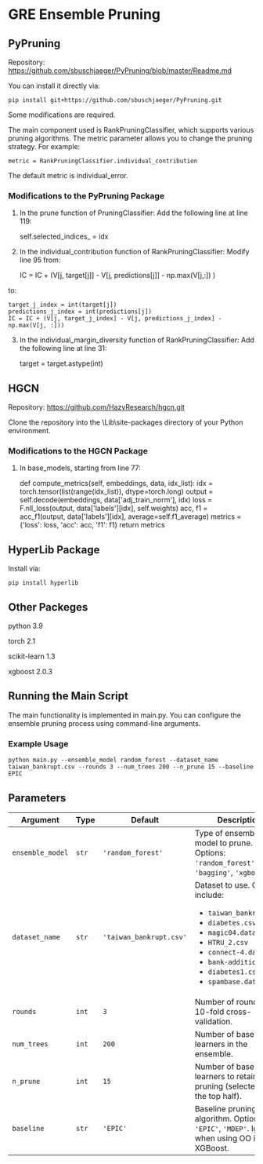 # GRE Ensemble Pruning 

## PyPruning 

Repository:
https://github.com/sbuschjaeger/PyPruning/blob/master/Readme.md

You can install it directly via:

    pip install git+https://github.com/sbuschjaeger/PyPruning.git

Some modifications are required.

The main component used is RankPruningClassifier, which supports various pruning algorithms. The metric parameter allows you to change the pruning strategy. For example:

    metric = RankPruningClassifier.individual_contribution

The default metric is individual_error.

### Modifications to the PyPruning Package

1. In the prune function of PruningClassifier:
Add the following line at line 119:

    self.selected_indices_ = idx

2. In the individual_contribution function of RankPruningClassifier:
Modify line 95 from:

    IC = IC + (V[j, target[j]]  - V[j, predictions[j]] - np.max(V[j,:]) )

to:

    target_j_index = int(target[j])
    predictions_j_index = int(predictions[j])
    IC = IC + (V[j, target_j_index] - V[j, predictions_j_index] - np.max(V[j, :]))

3. In the individual_margin_diversity function of RankPruningClassifier:
Add the following line at line 31:

    target = target.astype(int)

## HGCN

Repository:
https://github.com/HazyResearch/hgcn.git

Clone the repository into the \Lib\site-packages directory of your Python environment.

### Modifications to the HGCN Package

1. In base_models, starting from line 77:


    def compute_metrics(self, embeddings, data, idx_list):
        idx = torch.tensor(list(range(idx_list)), dtype=torch.long)
        output = self.decode(embeddings, data['adj_train_norm'], idx)
        loss = F.nll_loss(output, data['labels'][idx], self.weights)
        acc, f1 = acc_f1(output, data['labels'][idx], average=self.f1_average)
        metrics = {'loss': loss, 'acc': acc, 'f1': f1}
        return metrics

## HyperLib Package

Install via:
    
    pip install hyperlib

## Other Packeges

python 3.9

torch 2.1

scikit-learn 1.3 

xgboost 2.0.3


## Running the Main Script

The main functionality is implemented in main.py. You can configure the ensemble pruning process using command-line arguments.

### Example Usage

    python main.py --ensemble_model random_forest --dataset_name taiwan_bankrupt.csv --rounds 3 --num_trees 200 --n_prune 15 --baseline EPIC

## Parameters

| Argument  | Type  | Default                 | Description                                                                                                                                                                                                                                        |
| --------- | ----- | ----------------------- | -------------------------------------------------------------------------------------------------------------------------------------------------------------------------------------------------------------------------------------------------- |
| `ensemble_model` | `str` | `'random_forest'`       | Type of ensemble model to prune. Options: `'random_forest'`, `'bagging'`, `'xgboost'`.                                                                                                                                                             |
| `dataset_name` | `str` | `'taiwan_bankrupt.csv'` | Dataset to use. Options include: <ul><li>`taiwan_bankrupt.csv`</li><li>`diabetes.csv`</li><li>`magic04.data`</li><li>`HTRU_2.csv`</li><li>`connect-4.data`</li><li>`bank-additional.csv`</li><li>`diabetes1.csv`</li><li>`spambase.data`</li></ul> |
| `rounds`  | `int` | `3`                     | Number of rounds in 10-fold cross-validation.                                                                                                                                                                                                      |
| `num_trees` | `int` | `200`                   | Number of base learners in the ensemble.                                                                                                                                                                                                           |
| `n_prune` | `int` | `15`                    | Number of base learners to retain after pruning (selected from the top half).                                                                                                                                                                      |
| `baseline` | `str` | `'EPIC'`                | Baseline pruning algorithm. Options: `'EPIC'`, `'MDEP'`. Ignored when using OO in XGBoost.                                                                                                                                                         |

